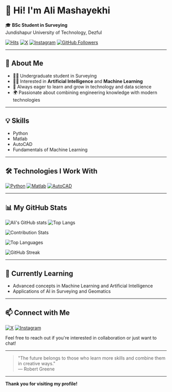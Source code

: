# 👋 Hi! I'm Ali Mashayekhi

🎓 **BSc Student in Surveying**  
Jundishapur University of Technology, Dezful

[![Hits](https://hits.seeyoufarm.com/api/count/incr/badge.svg?url=github.com/ali8102m&title=Profile%20Views)](https://hits.seeyoufarm.com)
[![X](https://img.shields.io/badge/X-1DA1F2?logo=x&logoColor=white)](https://x.com/ali1381x)
[![Instagram](https://img.shields.io/badge/Instagram-E4405F?logo=instagram&logoColor=white)](https://instagram.com/i_alliow)
[![GitHub Followers](https://img.shields.io/github/followers/ali8102m?label=Follow&style=social)](https://github.com/ali8102m)

---

## 📝 About Me

- 👨‍🎓 Undergraduate student in Surveying  
- 👨‍💻 Interested in **Artificial Intelligence** and **Machine Learning**
- 🧠 Always eager to learn and grow in technology and data science
- 🌍 Passionate about combining engineering knowledge with modern technologies

---

## 💡 Skills

- Python
- Matlab
- AutoCAD
- Fundamentals of Machine Learning

---

## 🛠️ Technologies I Work With

[![Python](https://img.shields.io/badge/Python-3776AB?logo=python&logoColor=white)](https://www.python.org/)
[![Matlab](https://img.shields.io/badge/Matlab-0076A8?logo=mathworks&logoColor=white)](https://www.mathworks.com/products/matlab.html)
[![AutoCAD](https://img.shields.io/badge/AutoCAD-0076A8?logo=autodesk&logoColor=white)](https://www.autodesk.com/products/autocad/overview)

---

## 📊 My GitHub Stats

![Ali's GitHub stats](https://github-readme-stats.vercel.app/api?username=ali8102m&show_icons=true&theme=radical)
![Top Langs](https://github-readme-stats.vercel.app/api/top-langs/?username=ali8102m&layout=compact&theme=radical)

<!-- Custom Contribution Stats Card (replace `image2` with the path to your own image if you upload it, or just use this placeholder for now) -->
![Contribution Stats](image2)

<!-- GitHub Top Languages Card -->
![Top Languages](https://github-readme-stats.vercel.app/api/top-langs/?username=ali-mashayekhi&layout=compact&theme=radical)

<!-- GitHub Streak Stats Card -->
![GitHub Streak](https://github-readme-streak-stats.herokuapp.com/?user=ali-mashayekhi&theme=radical)

---

## 🌱 Currently Learning

- Advanced concepts in Machine Learning and Artificial Intelligence
- Applications of AI in Surveying and Geomatics

---

## 📫 Connect with Me

[![X](https://img.shields.io/badge/X-1DA1F2?logo=x&logoColor=white)](https://x.com/ali1381x)
[![Instagram](https://img.shields.io/badge/Instagram-E4405F?logo=instagram&logoColor=white)](https://instagram.com/i_alliow)

Feel free to reach out if you're interested in collaboration or just want to chat!

---

> "The future belongs to those who learn more skills and combine them in creative ways."  
> — Robert Greene

---

**Thank you for visiting my profile!**
